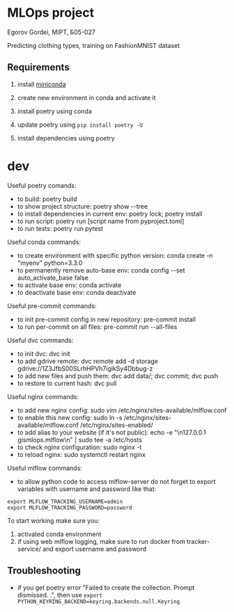 # MLOps project

Egorov Gordei, MIPT, Б05-027

Predicting clothing types, training on FashionMNIST dataset

## Requirements

1) install [miniconda](https://docs.conda.io/projects/miniconda/en/latest/miniconda-install.html)

2) create new environment in conda and activate it

3) install poetry using conda

4) update poetry using ```pip install poetry -U```

5) install dependencies using poetry

# dev

Useful poetry comands:
- to build: poetry build
- to show project structure: poetry show --tree
- to install dependencies in current env: poetry lock; poetry install
- to run script: poetry run [script name from pyproject.toml]
- to run tests: poetry run pytest

Useful conda commands:
- to create environment with specific python version: conda create -n "myenv" python=3.3.0
- to permanently remove auto-base env: conda config --set auto\_activate\_base false
- to activate base env: conda activate
- to deactivate base env: conda deactivate

Useful pre-commit commands:
- to init pre-commit config in new repository: pre-commit install
- to run per-commit on all files: pre-commit run --all-files

Useful dvc commands:
- to init dvc: dvc init
- to add gdrive remote: dvc remote add -d storage gdrive://1Z3JfbS00SLrhHPVh7igikSy4Dbbug-z
- to add new files and push them: dvc add data/; dvc commit; dvc push
- to restore to current hash: dvc pull

Useful nginx commands:
- to add new nginx config: sudo vim /etc/nginx/sites-available/mlflow.conf
- to enable this new config: sudo ln -s /etc/nginx/sites-available/mlflow.conf /etc/nginx/sites-enabled/
- to add alias to your website (if it's not public): echo -e "\n127.0.0.1 gismlops.mlflow\n" | sudo tee -a /etc/hosts
- to check nginx configuration: sudo nginx -t
- to reload nginx: sudo systemctl restart nginx

Useful mlflow commands:
- to allow python code to access mlflow-server do not forget to export variables with username and password like that:
```
export MLFLOW_TRACKING_USERNAME=admin
export MLFLOW_TRACKING_PASSWORD=password
```

To start working make sure you:
1) activated conda environment
2) if using web mlflow logging, make sure to run docker from tracker-service/ and export username and password


## Troubleshooting

- if you get poetry error "Failed to create the collection. Prompt dismissed. .", then use
```export PYTHON_KEYRING_BACKEND=keyring.backends.null.Keyring```
